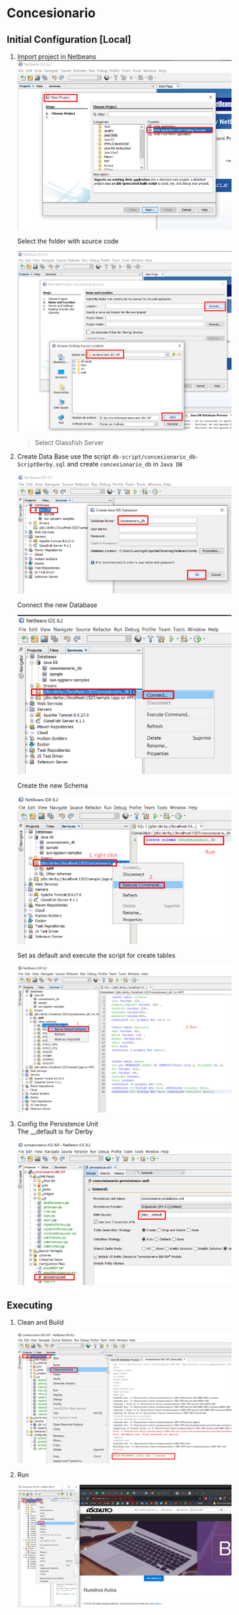 # Concesionario

## Initial Configuration [Local]

1. Import project in Netbeans  
    ![import-netbeans](docs/import-netbeans.png)

    Select the folder with source code
    
    ![import-netbeans2](docs/import-netbeans2.png) 

    > Select Glassfish Server

2. Create Data Base
    use the script `db-script/concesionario_db-ScriptDerby.sql` and create `concesionario_db` in `Java DB`

    ![create-db](docs/create-db.png)

    Connect the new Database

    ![create-db2](docs/create-db2.png)

    Create the new Schema

    ![create-db3](docs/create-db3.png)

    Set as default and execute the script for create tables

    ![create-db4](docs/create-db4.png)

3. Config the Persistence Unit    
    The __default is for Derby

    ![persistence](docs/persistence.png)

## Executing 

1. Clean and Build 

    ![clean-build](docs/clean-build.png)

2. Run

    ![run](docs/run.png)
    


